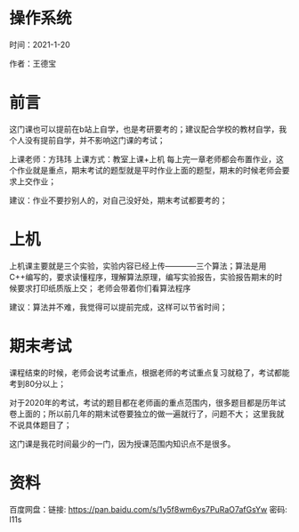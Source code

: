 # 操作系统

时间：2021-1-20

作者：王德宝

# 前言
这门课也可以提前在b站上自学，也是考研要考的；建议配合学校的教材自学，我个人没有提前自学，并不影响这门课的考试；

上课老师：方玮玮
上课方式：教室上课+上机
每上完一章老师都会布置作业，这个作业就是重点，期末考试的题型就是平时作业上面的题型，期末的时候老师会要求上交作业；

建议：作业不要抄别人的，对自己没好处，期末考试都要考的；

# 上机
上机课主要就是三个实验，实验内容已经上传————三个算法；算法是用C++编写的，要求读懂程序，理解算法原理，编写实验报告，实验报告期末的时候要求打印纸质版上交；
老师会带着你们看算法程序

建议：算法并不难，我觉得可以提前完成，这样可以节省时间；

# 期末考试
课程结束的时候，老师会说考试重点，根据老师的考试重点复习就稳了，考试都能考到80分以上；

对于2020年的考试，考试的题目都在老师画的重点范围内，很多题目都是历年试卷上面的；所以前几年的期末试卷要独立的做一遍就行了，问题不大；
这里我就不说具体题目了；

这门课是我花时间最少的一门，因为授课范围内知识点不是很多。

# 资料
百度网盘：链接: https://pan.baidu.com/s/1y5f8wm6ys7PuRaO7afGsYw  密码: l11s
